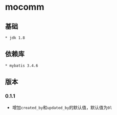 # mocomm


## 基础
    * jdk 1.8

## 依赖库
    * mybatis 3.4.6
    
## 版本

### 0.1.1
 * 增加`created_by`和`updated_by`的默认值，默认值为`0l`